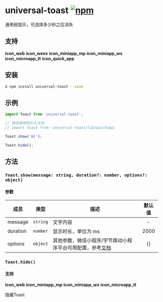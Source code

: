 # universal-toast [![npm](https://img.shields.io/npm/v/universal-toast.svg)](https://www.npmjs.com/package/universal-toast)

通用弱提示，可选择多少秒之后消失

## 支持
__icon_web__ __icon_weex__ __icon_miniapp_mp__ __icon_miniapp_wx__ __icon_microapp_tt__ __icon_quick_app__

## 安装

```bash
$ npm install universal-toast --save
```

## 示例

```js
import Toast from 'universal-toast';

// 快应用中的引入方法
// import Toast from 'universal-toast/lib/quickapp;

Toast.show('Hi');

Toast.hide();
```

## 方法

### `Toast.show(message: string, duration?: number, options?: object)`

#### 参数
| 成员     | 类型     | 描述                | 默认值 |
| -------- | -------- | ------------------- | :----: |
| message  | `string` | 文字内容            |   -    |
| duration | `number` | 显示时长，单位为 ms |  2000  |
| options | `object` | 其他参数，微信小程序/字节跳动小程序平台可用配置，参考[文档](https://developers.weixin.qq.com/miniprogram/dev/api/ui/interaction/wx.showToast.html)  |  {}   |

### `Toast.hide()`

#### 支持
__icon_web__ __icon_miniapp_mp__ __icon_miniapp_wx__ __icon_microapp_tt__

隐藏Toast
